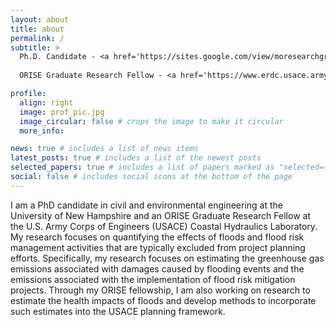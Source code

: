 ```yaml
---
layout: about
title: about
permalink: /
subtitle: >
  Ph.D. Candidate - <a href='https://sites.google.com/view/moresearchgroup'>University of New Hampshire Department of Civil and Environmental Engineering</a> <br>
  
  ORISE Graduate Research Fellow - <a href='https://www.erdc.usace.army.mil/Locations/CHL/'>U.S. Army Corps of Engineers Coastal and Hydraulics Laboratory</a> <br>

profile:
  align: right
  image: prof_pic.jpg
  image_circular: false # crops the image to make it circular
  more_info: 

news: true # includes a list of news items
latest_posts: true # includes a list of the newest posts
selected_papers: true # includes a list of papers marked as "selected={true}"
social: false # includes social icons at the bottom of the page
---
```


I am a PhD candidate in civil and environmental engineering at the University of New Hampshire and an ORISE Graduate Research Fellow at the U.S. Army Corps of Engineers (USACE) Coastal Hydraulics Laboratory. My research focuses on quantifying the effects of floods and flood risk management activities that are typically excluded from project planning efforts. Specifically, my research focuses on estimating the greenhouse gas emissions associated with damages caused by flooding events and the emissions associated with the implementation of flood risk mitigation projects. Through my ORISE fellowship, I am also working on research to estimate the health impacts of floods and develop methods to incorporate such estimates into the USACE planning framework. 

